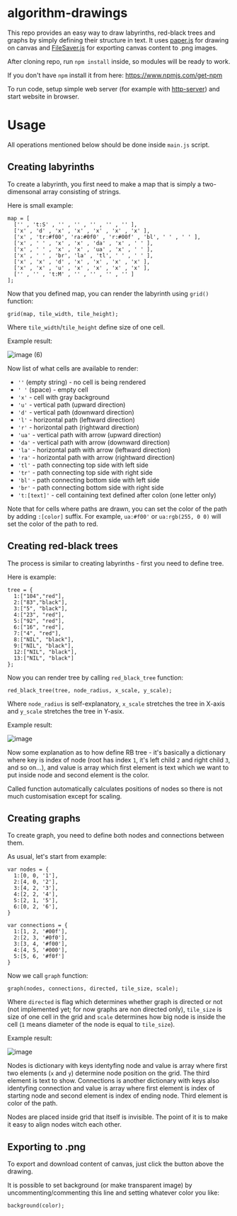 # algorithm-drawings

This repo provides an easy way to draw labyrinths, red-black trees and graphs by simply defining their structure in text. It uses [paper.js](http://paperjs.org/) for drawing on canvas and [FileSaver.js](https://github.com/eligrey/FileSaver.js/) for exporting canvas content to .png images.

After cloning repo, run `npm install` inside, so modules will be ready to work.

If you don't have `npm` install it from here: https://www.npmjs.com/get-npm

To run code, setup simple web server (for example with [http-server](https://www.npmjs.com/package/http-server)) and start website in browser.

# Usage

All operations mentioned below should be done inside `main.js` script.

## Creating labyrinths

To create a labyrinth, you first need to make a map that is simply a two-dimensonal array consisting of strings.

Here is small example:

```
map = [
  ['' , 't:S' , '' , '' , '' , '' , '' ],
  ['x' , 'd' , 'x' , 'x' , 'x' , 'x' , 'x' ],
  ['x' , 'tr:#f00', 'ra:#0f0' , 'r:#00f' , 'bl', ' ' , ' ' ],
  ['x' , ' ' , 'x' , 'x' , 'da' , 'x' , ' ' ],
  ['x' , ' ' , 'x' , 'x' , 'ua' , 'x' , ' ' ],
  ['x' , ' ' , 'br', 'la' , 'tl', ' ' , ' ' ],
  ['x' , 'x' , 'd' , 'x' , 'x' , 'x' , 'x' ],
  ['x' , 'x' , 'u' , 'x' , 'x' , 'x' , 'x' ],
  ['' , '' , 't:M' , '' , '' , '' , '' ]
];
```

Now that you defined map, you can render the labyrinth using `grid()` function:

```
grid(map, tile_width, tile_height);
```

Where `tile_width`/`tile_height` define size of one cell.

Example result:

![image (6)](https://user-images.githubusercontent.com/45121219/113308683-b161de00-9306-11eb-858f-b26ea3213b8a.png)

Now list of what cells are available to render:
* `''` (empty string) - no cell is being rendered
* `' '` (space) - empty cell
* `'x'` - cell with gray background
* `'u'` - vertical path (upward direction)
* `'d'` - vertical path (downward direction)
* `'l'` - horizontal path (leftward direction)
* `'r'` - horizontal path (rightward direction)
* `'ua'` - vertical path with arrow (upward direction)
* `'da'` - vertical path with arrow (downward direction)
* `'la'` - horizontal path with arrow (leftward direction)
* `'ra'` - horizontal path with arrow (rightward direction)
* `'tl'` - path connecting top side with left side
* `'tr'` - path connecting top side with right side
* `'bl'` - path connecting bottom side with left side
* `'br'` - path connecting bottom side with right side
* `'t:[text]'` - cell containing text defined after colon (one letter only)

Note that for cells where paths are drawn, you can set the color of the path by adding `:[color]` suffix. For example, `ua:#f00'` or `ua:rgb(255, 0 0)` will set the color of the path to red.

## Creating red-black trees

The process is similar to creating labyrinths - first you need to define tree.

Here is example:

```
tree = { 
  1:["104","red"], 
  2:["83","black"], 
  3:["5", "black"],
  4:["23", "red"],
  5:["92", "red"],
  6:["16", "red"],
  7:["4", "red"],
  8:["NIL", "black"],
  9:["NIL", "black"],
  12:["NIL", "black"],
  13:["NIL", "black"]
};
```

Now you can render tree by calling `red_black_tree` function:

```
red_black_tree(tree, node_radius, x_scale, y_scale);
```

Where `node_radius` is self-explanatory, `x_scale` stretches the tree in X-axis and `y_scale` stretches the tree in Y-asix.

Example result:

![image](https://user-images.githubusercontent.com/45121219/112847127-0acbd200-90a7-11eb-9e61-ae5585af78ee.png)

Now some explanation as to how define RB tree - it's basically a dictionary where key is index of node (root has index `1`, it's left child `2` and right child `3`, and so on...), and value is array which first element is text which we want to put inside node and second element is the color.

Called function automatically calculates positions of nodes so there is not much customisation except for scaling.

## Creating graphs

To create graph, you need to define both nodes and connections between them.

As usual, let's start from example:

```
var nodes = {
  1:[0, 0, '1'],
  2:[4, 0, '2'],
  3:[4, 2, '3'],
  4:[2, 2, '4'],
  5:[2, 1, '5'],
  6:[0, 2, '6'],
}

var connections = {
  1:[1, 2, '#00f'],
  2:[2, 3, '#0f0'],
  3:[3, 4, '#f00'],
  4:[4, 5, '#000'],
  5:[5, 6, '#f0f']
}
```

Now we call `graph` function:

```
graph(nodes, connections, directed, tile_size, scale);
```

Where `directed` is flag which determines whether graph is directed or not (not implemented yet; for now graphs are non directed only), `tile_size` is size of one cell in the grid and `scale` determines how big node is inside the cell (`1` means diameter of the node is equal to `tile_size`).

Example result:

![image](https://user-images.githubusercontent.com/45121219/112864443-18d61e80-90b8-11eb-9f44-115fed1ef580.png)

Nodes is dictionary with keys identyfing node and value is array where first two elements (`x` and `y`) determine node position on the grid. The third element is text to show. Connections is another dictionary with keys also identyfing connection and value is array where first element is index of starting node and second element is index of ending node. Third element is color of the path.

Nodes are placed inside grid that itself is invisible. The point of it is to make it easy to align nodes witch each other.

## Exporting to .png

To export and download content of canvas, just click the button above the drawing.

It is possible to set background (or make transparent image) by uncommenting/commenting this line and setting whatever color you like:

```
background(color);
```
